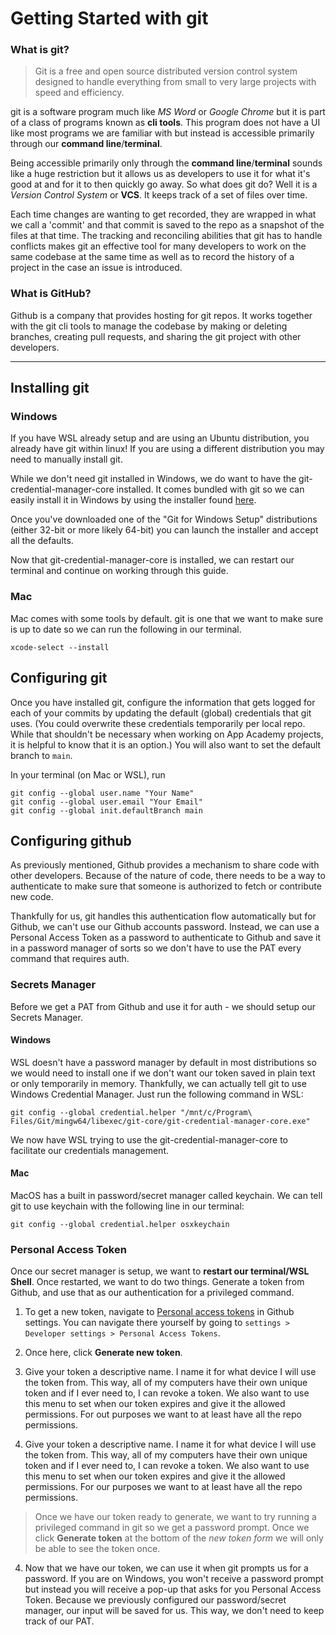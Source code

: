 # Getting Started with git
### What is git?

> Git is a free and open source distributed version control system designed to
> handle everything from small to very large projects with speed and efficiency.

git is a software program much like *MS Word* or *Google Chrome* but it is part
of a class of programs known as **cli tools**. This program does not have a UI
like most programs we are familiar with but instead is accessible primarily
through our **command line**/**terminal**.

Being accessible primarily only through the **command line**/**terminal** sounds
like a huge restriction but it allows us as developers to use it for what it's
good at and for it to then quickly go away. So what does git do? Well it is a
*Version Control System* or **VCS**. It keeps track of a set of files over time.


Each time changes are wanting to get recorded, they are wrapped in what we call
a 'commit' and that commit is saved to the repo as a snapshot of the files at
that time. The tracking and reconciling abilities that git has to handle
conflicts makes git an effective tool for many developers to work on the same
codebase at the same time as well as to record the history of a project in the
case an issue is introduced. 

### What is GitHub? 
Github is a company that provides hosting for git repos. It works together with
the git cli tools to manage the codebase by making or deleting branches,
creating pull requests, and sharing the git project with other developers. 

---

## Installing git
### Windows
If you have WSL already setup and are using an Ubuntu distribution, you already
have git within linux! If you are using a different distribution you may need to
manually install git. 

While we don't need git installed in Windows, we do want to have the
git-credential-manager-core installed. It comes bundled with git so we can
easily install it in Windows by using the installer found
[here][git-win]. 

Once you've downloaded one of the "Git for Windows Setup" distributions (either
32-bit or more likely 64-bit) you can launch the installer and accept all the
defaults. 

Now that git-credential-manager-core is installed, we can restart our terminal
and continue on working through this guide.

### Mac
Mac comes with some tools by default. git is one that we want to make sure is up
to date so we can run the following in our terminal. 

```shell
xcode-select --install
```

## Configuring git
Once you have installed git, configure the information that gets logged for each
of your commits by updating the default (global) credentials that git uses. (You
could overwrite these credentials temporarily per local repo. While that
shouldn't be necessary when working on App Academy projects, it is helpful to
know that it is an option.) You will also want to set the default branch to
`main`.

In your terminal (on Mac or WSL), run

```shell
git config --global user.name "Your Name"
git config --global user.email "Your Email"
git config --global init.defaultBranch main
```

## Configuring github
As previously mentioned, Github provides a mechanism to share code with other
developers. Because of the nature of code, there needs to be a way to
authenticate to make sure that someone is authorized to fetch or contribute new
code. 

Thankfully for us, git handles this authentication flow automatically but for
Github, we can't use our Github accounts password. Instead, we can use a
Personal Access Token as a password to authenticate to Github and save it in a
password manager of sorts so we don't have to use the PAT every command that
requires auth. 

### Secrets Manager
Before we get a PAT from Github and use it for auth - we should setup our
Secrets Manager. 

#### Windows
WSL doesn't have a password manager by default in most distributions so we would
need to install one if we don't want our token saved in plain text or only
temporarily in memory. Thankfully, we can actually tell git to use Windows
Credential Manager. Just run the following command in WSL:

```shell 
git config --global credential.helper "/mnt/c/Program\ Files/Git/mingw64/libexec/git-core/git-credential-manager-core.exe"
```

We now have WSL trying to use the git-credential-manager-core to facilitate our
credentials management. 

#### Mac
MacOS has a built in password/secret manager called keychain. We can tell git to
use keychain with the following line in our terminal:

```shell
git config --global credential.helper osxkeychain
```

### Personal Access Token
Once our secret manager is setup, we want to **restart our terminal/WSL Shell**.
Once restarted, we want to do two things. Generate a token from Github, and use
that as our authentication for a privileged command. 

1. To get a new token, navigate to [Personal access tokens][PAT] in Github
   settings. You can navigate there yourself by going to `settings > Developer
   settings > Personal Access Tokens`.

2. Once here, click **Generate new token**.

3. Give your token a descriptive name. I name it for what device I will use the token from. This way, all of my computers have their own unique token and if I ever need to, I can revoke a token. We also want to use this menu to set when our token expires and give it the allowed permissions. For out purposes we want to at least have all the repo permissions.

3. Give your token a descriptive name. I name it for what device I will use the
   token from. This way, all of my computers have their own unique token and if
   I ever need to, I can revoke a token. We also want to use this menu to set
   when our token expires and give it the allowed permissions. For our purposes
   we want to at least have all the repo permissions. 

> Once we have our token ready to generate, we want to try running a privileged
> command in git so we get a password prompt. Once we click **Generate token**
> at the bottom of the *new token form* we will only be able to see the token
> once. 

4. Now that we have our token, we can use it when git prompts us for a password.
   If you are on Windows, you won't receive a password prompt but instead you
   will receive a pop-up that asks for you Personal Access Token. Because we
   previously configured our password/secret manager, our input will be saved
   for us. This way, we don't need to keep track of our PAT. 

[git-win]: https://git-scm.com/download/win
[PAT]: https://github.com/settings/tokens
